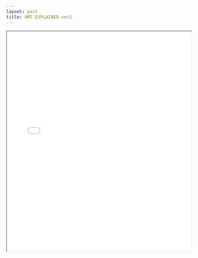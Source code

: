 ```yaml
---
layout: post
title: AMT.EXPLAINED.ver2
---
```


<div class="pdf-container">
<iframe src="/ea/assets/pdfs/pub.n.ins/AMT.EXPLAINED.ver2.pdf" height="600" width="100%" allowFullScreen="true"></iframe>
</div>

